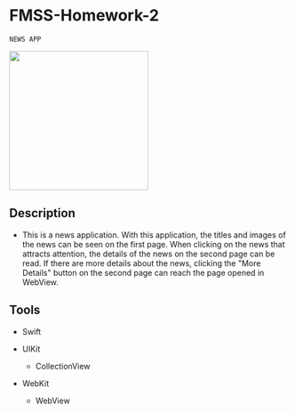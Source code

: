 # FMSS-Homework-2
    NEWS APP
<img src="images/kerimnews-app.gif" width="250" >

## Description
- This is a news application.
With this application, the titles and images of the news can be seen on the first page. When clicking on the news that attracts attention, the details of the news on the second page can be read. If there are more details about the news, clicking the "More Details" button on the second page can reach the page opened in WebView.

## Tools

- Swift 
 
- UIKit
   - CollectionView
 
- WebKit
     - WebView 

